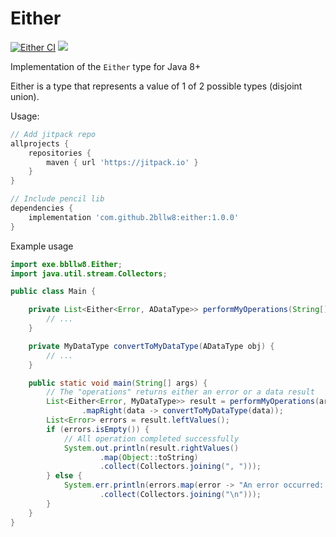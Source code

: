# Either

[![Either CI](https://github.com/2bllw8/either/actions/workflows/main.yml/badge.svg)](https://github.com/2bllw8/either/actions/workflows/main.yml)
[![](https://jitpack.io/v/2bllw8/either.svg)](https://jitpack.io/#2bllw8/either)


Implementation of the `Either` type for Java 8+

Either is a type that represents a value of 1 of 2 possible types (disjoint union).

Usage:

```groovy
// Add jitpack repo
allprojects {
    repositories {
        maven { url 'https://jitpack.io' }
    }
}

// Include pencil lib
dependencies {
    implementation 'com.github.2bllw8:either:1.0.0'
}
```

Example usage

```java
import exe.bbllw8.Either;
import java.util.stream.Collectors;

public class Main {

    private List<Either<Error, ADataType>> performMyOperations(String[] args) {
        // ...
    }

    private MyDataType convertToMyDataType(ADataType obj) {
        // ...
    }

    public static void main(String[] args) {
        // The "operations" returns either an error or a data result
        List<Either<Error, MyDataType>> result = performMyOperations(args).stream()
                .mapRight(data -> convertToMyDataType(data));
        List<Error> errors = result.leftValues();
        if (errors.isEmpty()) {
            // All operation completed successfully
            System.out.println(result.rightValues()
                    .map(Object::toString)
                    .collect(Collectors.joining(", ")));
        } else {
            System.err.println(errors.map(error -> "An error occurred: " + error)
                    .collect(Collectors.joining("\n")));
        }
    }
}
```